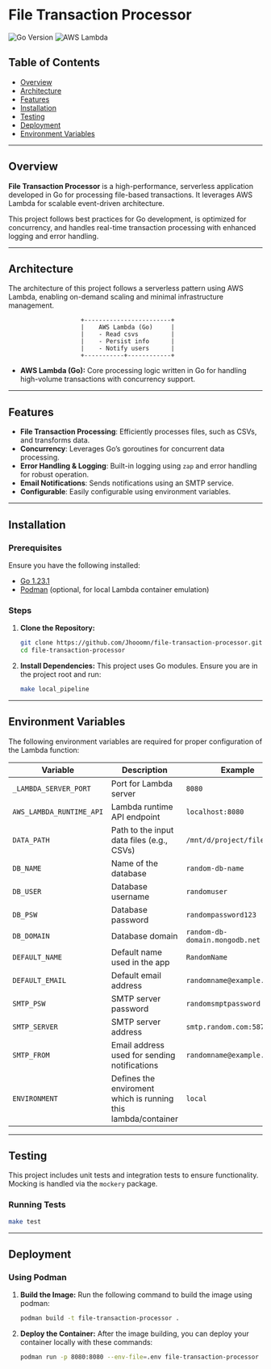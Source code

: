 
# **File Transaction Processor**

![Go Version](https://img.shields.io/badge/Go-1.23.1-blue)
![AWS Lambda](https://img.shields.io/badge/AWS%20Lambda-!Deployed-red)

## **Table of Contents**
- [Overview](#overview)
- [Architecture](#architecture)
- [Features](#features)
- [Installation](#installation)
- [Testing](#testing)
- [Deployment](#deployment)
- [Environment Variables](#environment-variables)

---

## **Overview**

**File Transaction Processor** is a high-performance, serverless application developed in Go for processing file-based transactions. It leverages AWS Lambda for scalable event-driven architecture.

This project follows best practices for Go development, is optimized for concurrency, and handles real-time transaction processing with enhanced logging and error handling.

---

## **Architecture**

The architecture of this project follows a serverless pattern using AWS Lambda, enabling on-demand scaling and minimal infrastructure management.

```
                    +------------------------+
                    |    AWS Lambda (Go)     |
                    |    - Read csvs         |
                    |    - Persist info      |
                    |    - Notify users      |
                    +-----------+------------+
```

- **AWS Lambda (Go):** Core processing logic written in Go for handling high-volume transactions with concurrency support.
---

## **Features**

- **File Transaction Processing**: Efficiently processes files, such as CSVs, and transforms data.
- **Concurrency**: Leverages Go’s goroutines for concurrent data processing.
- **Error Handling & Logging**: Built-in logging using `zap` and error handling for robust operation.
- **Email Notifications**: Sends notifications using an SMTP service.
- **Configurable**: Easily configurable using environment variables.

---

## **Installation**

### Prerequisites

Ensure you have the following installed:

- [Go 1.23.1](https://golang.org/dl/)
- [Podman](https://podman.io/) (optional, for local Lambda container emulation)

### Steps

1. **Clone the Repository:**
   ```bash
   git clone https://github.com/Jhooomn/file-transaction-processor.git
   cd file-transaction-processor
   ```

2. **Install Dependencies:**
   This project uses Go modules. Ensure you are in the project root and run:
   ```bash
   make local_pipeline
   ```

---

## **Environment Variables**

The following environment variables are required for proper configuration of the Lambda function:

| Variable      | Description                                  | Example                          |
| ------------- | -------------------------------------------- | -------------------------------- |
| `_LAMBDA_SERVER_PORT` | Port for Lambda server              | `8080`                           |
| `AWS_LAMBDA_RUNTIME_API` | Lambda runtime API endpoint     | `localhost:8080`                 |
| `DATA_PATH`   | Path to the input data files (e.g., CSVs)    | `/mnt/d/project/file/data/`      |
| `DB_NAME`     | Name of the database                        | `random-db-name`                 |
| `DB_USER`     | Database username                           | `randomuser`                     |
| `DB_PSW`      | Database password                           | `randompassword123`              |
| `DB_DOMAIN`   | Database domain                             | `random-db-domain.mongodb.net`   |
| `DEFAULT_NAME`| Default name used in the app                | `RandomName`                     |
| `DEFAULT_EMAIL`| Default email address                      | `randomname@example.com`         |
| `SMTP_PSW`    | SMTP server password                         | `randomsmptpassword`             |
| `SMTP_SERVER` | SMTP server address                          | `smtp.random.com:587`            |
| `SMTP_FROM`   | Email address used for sending notifications | `randomname@example.com`         |
| `ENVIRONMENT`   | Defines the enviroment which is running this lambda/container | `local`         |


---



## **Testing**

This project includes unit tests and integration tests to ensure functionality. Mocking is handled via the `mockery` package.

### Running Tests
```bash
make test
```
---

## **Deployment**

### Using Podman


1. **Build the Image:**
   Run the following command to build the image using podman:
   ```bash
   podman build -t file-transaction-processor .
   ```

2. **Deploy the Container:**
   After the image building, you can deploy your container locally with these commands:
   ```bash
   podman run -p 8080:8080 --env-file=.env file-transaction-processor
   ```


